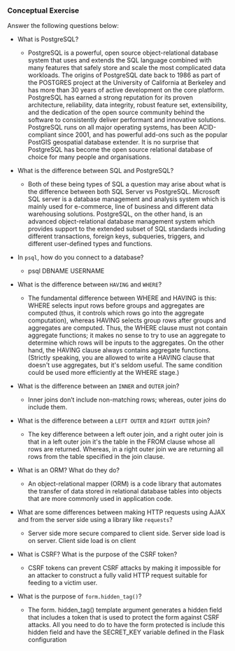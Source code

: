 ### Conceptual Exercise

Answer the following questions below:

- What is PostgreSQL?

  - PostgreSQL is a powerful, open source object-relational database system that uses and extends the SQL language combined with many features that safely store and scale the most complicated data workloads. The origins of PostgreSQL date back to 1986 as part of the POSTGRES project at the University of California at Berkeley and has more than 30 years of active development on the core platform. PostgreSQL has earned a strong reputation for its proven architecture, reliability, data integrity, robust feature set, extensibility, and the dedication of the open source community behind the software to consistently deliver performant and innovative solutions. PostgreSQL runs on all major operating systems, has been ACID-compliant since 2001, and has powerful add-ons such as the popular PostGIS geospatial database extender. It is no surprise that PostgreSQL has become the open source relational database of choice for many people and organisations.

- What is the difference between SQL and PostgreSQL?

  - Both of these being types of SQL a question may arise about what is the difference between both SQL Server vs PostgreSQL. Microsoft SQL server is a database management and analysis system which is mainly used for e-commerce, line of business and different data warehousing solutions. PostgreSQL, on the other hand, is an advanced object-relational database management system which provides support to the extended subset of SQL standards including different transactions, foreign keys, subqueries, triggers, and different user-defined types and functions.


- In `psql`, how do you connect to a database?

  - psql DBNAME USERNAME

- What is the difference between `HAVING` and `WHERE`?

  - The fundamental difference between WHERE and HAVING is this: WHERE selects input rows before groups and aggregates are computed (thus, it controls which rows go into the aggregate computation), whereas HAVING selects group rows after groups and aggregates are computed. Thus, the WHERE clause must not contain aggregate functions; it makes no sense to try to use an aggregate to determine which rows will be inputs to the aggregates. On the other hand, the HAVING clause always contains aggregate functions. (Strictly speaking, you are allowed to write a HAVING clause that doesn't use aggregates, but it's seldom useful. The same condition could be used more efficiently at the WHERE stage.)

- What is the difference between an `INNER` and `OUTER` join?

  - Inner joins don’t include non-matching rows; whereas, outer joins do include them.



- What is the difference between a `LEFT OUTER` and `RIGHT OUTER` join?

  - The key difference between a left outer join, and a right outer join is that in a left outer join it's the table in the FROM clause whose all rows are returned. Whereas, in a right outer join we are returning all rows from the table specified in the join clause.

- What is an ORM? What do they do?

  - An object-relational mapper (ORM) is a code library that automates the transfer of data stored in relational database tables into objects that are more commonly used in application code.


- What are some differences between making HTTP requests using AJAX and from the server side using a library like `requests`?

  - Server side more secure compared to client side. Server side load is on server. Client side load is on client

- What is CSRF? What is the purpose of the CSRF token?

  - CSRF tokens can prevent CSRF attacks by making it impossible for an attacker to construct a fully valid HTTP request suitable for feeding to a victim user.


- What is the purpose of `form.hidden_tag()`?

  - The form. hidden_tag() template argument generates a hidden field that includes a token that is used to protect the form against CSRF attacks. All you need to do to have the form protected is include this hidden field and have the SECRET_KEY variable defined in the Flask configuration
